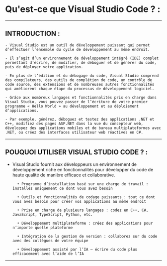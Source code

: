 # **Qu'est-ce que Visual Studio Code ? :**
---

## **INTRODUCTION :**


    - Visual Studio est un outil de développement puissant qui permet d’effectuer l’ensemble du cycle de développement au même endroit. 

    - Il s’agit d’un environnement de développement intégré (IDE) complet permettant d’écrire, de modifier, de déboguer et de générer du code, puis de déployer votre application. 

    - En plus de l’édition et du débogage du code, Visual Studio comprend des compilateurs, des outils de complétion de code, un contrôle de code source, des extensions et de nombreuses autres fonctionnalités qui améliorent chaque étape du processus de développement logiciel.

    - Grâce aux nombreux langages et fonctionnalités pris en charge dans Visual Studio, vous pouvez passer de l’écriture de votre premier programme « Hello World » au développement et au déploiement d’applications. 

    - Par exemple, générez, déboguez et testez des applications .NET et C++, modifiez des pages ASP.NET dans la vue du concepteur web, développez des applications mobiles et de bureau multiplateformes avec .NET, ou créez des interfaces utilisateur web réactives en C#.
---

## **POUQUOI UTILISER VISUAL STUDIO CODE ? :**


* Visual Studio fournit aux développeurs un environnement de développement riche en fonctionnalités pour développer du code de haute qualité de manière efficace et collaborative.

        • Programme d’installation basé sur une charge de travail : installez uniquement ce dont vous avez besoin

        • Outils et fonctionnalités de codage puissants : tout ce dont vous avez besoin pour créer vos applications au même endroit

        • Prise en charge de plusieurs langages : codez en C++, C#, JavaScript, TypeScript, Python, etc.

        • Développement multiplateforme : créez des applications pour n’importe quelle plateforme

        • Intégration de la gestion de version : collaborez sur du code avec des collègues de votre équipe

        • Développement assisté par l’IA – écrire du code plus efficacement avec l’aide de l’IA
---